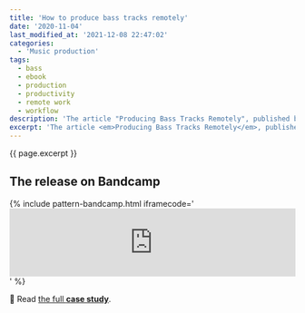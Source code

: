 ```yaml
---
title: 'How to produce bass tracks remotely'
date: '2020-11-04'
last_modified_at: '2021-12-08 22:47:02'
categories:
  - 'Music production'
tags:
  - bass
  - ebook
  - production
  - productivity
  - remote work
  - workflow
description: 'The article "Producing Bass Tracks Remotely", published by Unlock Your Sound, features the real-life scenario of a bass part produced for the single "The Far Side of the Sun" by Antiquity.'
excerpt: 'The article <em>Producing Bass Tracks Remotely</em>, published by <a href="https://unlockyoursound.com/producing-bass-tracks-remotely/">Unlock Your Sound</a>, features the real-life scenario of a bass part produced for the single <em>The Far Side of the Sun</em> by Antiquity.'
---
```

<p class="lead">{{ page.excerpt }}</p>

## The release on Bandcamp

{% include pattern-bandcamp.html iframecode='<iframe style="border: 0; width: 100%; height: 120px;" src="https://bandcamp.com/EmbeddedPlayer/track=2478609134/size=large/bgcol=ffffff/linkcol=333333/tracklist=false/artwork=small/transparent=true/" seamless><a href="https://sessions.antiquity-music.com/track/the-far-side-of-the-sun">The Far Side Of The Sun by Antiquity</a></iframe>' %}

🔗 Read [the full **case study**](/work/sound-design/producing-bass-remotely/).